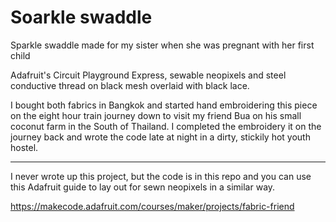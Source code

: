 # Soarkle swaddle
Sparkle swaddle made for my sister when she was pregnant with her first child

Adafruit's Circuit Playground Express, sewable neopixels and steel conductive thread 
on black mesh overlaid with black lace. 

I bought both fabrics in Bangkok and started hand embroidering this piece on the eight 
hour train journey down to visit my friend Bua on his small coconut farm in the South 
of Thailand. I completed the embroidery it on the journey back and wrote the code late 
at night in a dirty, stickily hot youth hostel.

-------------------------------------

I never wrote up this project, but the code is in this repo and you can use this Adafruit
guide to lay out for sewn neopixels in a similar way. 

<https://makecode.adafruit.com/courses/maker/projects/fabric-friend>
